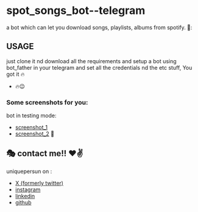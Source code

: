# spot_songs_bot--telegram
 a bot which can let you download songs, playlists, albums from spotify. 👏: 

## USAGE
just clone it nd download all the requirements and setup a bot using bot_father in your telegram and set all the credentials nd the etc stuff, You got it :fire: <br>
- :fire::wink:



### Some screenshots for you:
 bot in testing mode:

- [screenshot_1](https://github.com/user-attachments/assets/4d783408-4142-46ec-ac15-a2f3a8b6a995)
- [screenshot_2](https://github.com/user-attachments/assets/98c99c3d-877b-4ec8-8df1-07bdec8f5b0c)
:open_hands:


## :performing_arts: contact me!! :heart::v:
uniquepersun on :
- [X (formerly twitter)](https://x.com/uniquepersun) <br>
- [instagram](https://instagram.com/uniquepersun) <br>
-  [linkedin](https://https://www.linkedin.com/in/abhay-tomar-53218530b)<br>
- [github](https://github.com/uniquepersun)<br>
